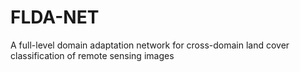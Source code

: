 # FLDA-NET
A full-level domain adaptation network for cross-domain land cover classification of remote sensing images
